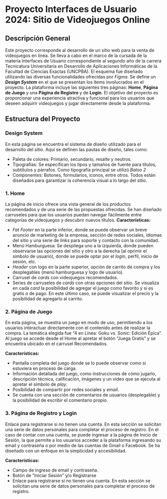 # Proyecto Interfaces de Usuario 2024: Sitio de Videojuegos Online

## Descripción General
Este proyecto corresponde al desarrollo de un sitio web para la venta de videojuegos en línea. Se lleva a cabo en el marco de la cursada de la materia Interfaces de Usuario correspondiente al segundo año de la carrera Tecnicatura Universitaria en Desarrollo de Aplicaciones Informáticas de la Facultad de Ciencias Exactas (UNCPBA). El esquema fue diseñado utilizando las diversas funcionalidades ofrecidas por _Figma_. Se define un **_Design System_** en el que se presentan los ítems involucrados en el proyecto. La plataforma incluye las siguientes tres páginas: **Home**, **Página de Juego** y una **Página de Registro** y de **Login**. El objetivo del proyecto es proporcionar una experiencia atractiva y funcional para los usuarios que deseen adquirir videojuegos y jugar directamente desde la plataforma.

## Estructura del Proyecto

### Design System
En esta página se encuentra el sistema de diseño utilizado para el desarrollo del sitio. Aquí se definen las pautas de diseño, tales como:
- Paleta de colores: Primario, secundario, resalte y neutros.
- Tipografías: Se especifican los tipos y tamaños de fuente para títulos, subtítulos y párrafos. Como tipografía principal se utilizó _Baloo 2_
- Componentes: Botones, formularios, íconos, entre otros. Todos están diseñados para garantizar la coherencia visual a lo largo del sitio.

### 1. Home
La página de inicio ofrece una vista general de los productos recomendados y de una serie de las propuestas ofrecidas. Se han diseñado carruseles para que los usuarios puedan navegar fácilmente entre categorías de videojuegos y descubrir nuevos títulos.
**Características:**
- _Fat Footer_ en la parte inferior, donde se puede observar un breve anuncio de marketing de la empresa, sección de redes sociales, idiomas del sitio y una serie de links para soporte y contacto con la comunidad.
- Menú Hamburguesa: Se despliega uno a la izquierda, donde pueden observarse las opciones del sitio y otro a la derecha (al oprimir el símbolo de usuario), donde se puede optar por el _login_, perfil, inicio de sesión, etc.
- _Header_ con logo en la parte superior, opción de carrito de compra y los desplegables (menú hamburguesa y logo de usuario).
- Carrusel de _cards_ con videojuegos recomendados.
- Series de carruseles de _cards_ con otras opciones del sitio. Se visualiza en cada _card_ la posibilidad de agregar el juego como favorito y si es gratis o de pago. En este último caso, se puede visualizar el precio y la posibilidad de agregarlo al carrito.

### 2. Página de Juego
En esta página, se muestra un juego en modo de uso, permitiendo a los usuarios interactuar directamente con el contenido antes de realizar la compra. La temática elegida fue “4 en Línea: Goku vs. Sonic: Edición Épica”. Al juego se accede desde el Home al apretar el botón “Juega Gratis” y se encuentra ubicado en el carrusel Recomendados.

**Características:**
- Pantalla completa del juego donde se lo puede observar como si estuviera en proceso de carga.
- Información detallada del juego, como instrucciones de cómo jugarlo, descripción técnica, calificación, imágenes y un video que se ejecuta al apretar el símbolo de _play_.
- Posibilidad de compartir por redes sociales y _email_.
- Se cuenta con una sección de comentarios de usuarios (desplegable) y la posibilidad de escribir el comentario propio.

### 3. Página de Registro y Login
Enlace para registrarse si no tienen una cuenta. En esta sección se solicitan una serie de datos personales para completar el proceso de registro. En el caso de contar con una cuenta, se puede ingresar a la página de Inicio de Sesión, la que permite a los usuarios acceder a la plataforma ingresando su email y contraseña o por medio de las cuentas de Gmail o Facebook. Se ha diseñado con un enfoque en la simplicidad y accesibilidad.

**Características:**
- Campo de ingreso de email y contraseña.
- Botón de "Iniciar Sesión" y/o Registrarse
- Enlace para registrarse si no tienen una cuenta. En esta sección se solicitan una serie de datos personales para completar el proceso de registro.

